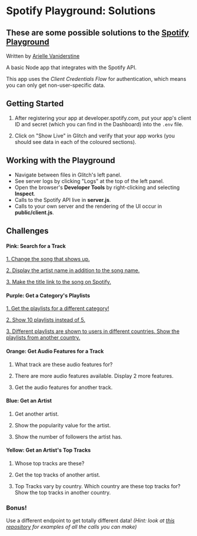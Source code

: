 Spotify Playground: Solutions
=========================

## These are some possible solutions to the [Spotify Playground](https://spotify-playground.glitch.me)

Written by [Arielle Vaniderstine](https://twitter.com/imariari)

A basic Node app that integrates with the Spotify API.

This app uses the *Client Credentials Flow* for authentication, which means you can only get non-user-specific data.

## Getting Started

1. After registering your app at developer.spotify.com, put your app's client ID and secret (which you can find in the Dashboard) into the `.env` file.

2. Click on "Show Live" in Glitch and verify that your app works (you should see data in each of the coloured sections).

## Working with the Playground

- Navigate between files in Glitch's left panel.
- See server logs by clicking "Logs" at the top of the left panel.
- Open the browser's **Developer Tools** by right-clicking and selecting **Inspect**.
- Calls to the Spotify API live in **server.js**.
- Calls to your own server and the rendering of the UI occur in **public/client.js**.

## Challenges

#### Pink: Search for a Track

[1. Change the song that shows up.](https://glitch.com/edit/#!/spotify-playground-solutions?path=server.js:51:48)

[2. Display the artist name in addition to the song name.](https://glitch.com/edit/#!/spotify-playground-solutions?path=public/client.js:20:4)

[3. Make the title link to the song on Spotify.](https://glitch.com/edit/#!/spotify-playground-solutions?path=public/client.js:16:36)

#### Purple: Get a Category's Playlists

[1. Get the playlists for a different category!](https://glitch.com/edit/#!/spotify-playground-solutions?path=server.js:66:38)

[2. Show 10 playlists instead of 5.](https://glitch.com/edit/#!/spotify-playground-solutions?path=server.js:66:59)

[3. Different playlists are shown to users in different countries. Show the playlists from another country.](https://glitch.com/edit/#!/spotify-playground-solutions?path=server.js:66:73)

#### Orange: Get Audio Features for a Track

1. What track are these audio features for?

2. There are more audio features available. Display 2 more features.

3. Get the audio features for another track.

#### Blue: Get an Artist

1. Get another artist.

2. Show the popularity value for the artist.

3. Show the number of followers the artist has.

#### Yellow: Get an Artist's Top Tracks

1. Whose top tracks are these?

2. Get the top tracks of another artist.

3. Top Tracks vary by country. Which country are these top tracks for? Show the top tracks in another country.

### Bonus!

Use a different endpoint to get totally different data! *(Hint: look at [this repository](https://github.com/thelinmichael/spotify-web-api-node/) for examples of all the calls you can make)*

